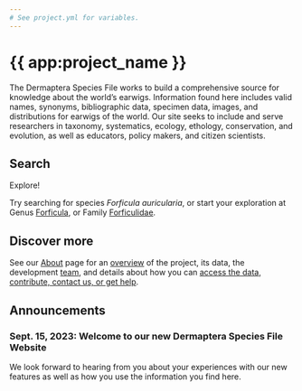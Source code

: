 ```yaml
---
# See project.yml for variables.
---
```


# {{ app:project_name }}
The Dermaptera Species File works to build a comprehensive source for knowledge about the world’s earwigs. Information found here includes valid names, synonyms, bibliographic data, specimen data, images, and distributions for earwigs of the world. Our site seeks to include and serve researchers in taxonomy, systematics, ecology, ethology, conservation, and evolution, as well as educators, policy makers, and citizen scientists.

## Search

<autocomplete-otu class="w-full sm:w-96" placeholder="Search by taxon name"/>

Explore!

Try searching for species _Forficula auricularia_, or start your exploration at Genus [Forficula](/otus/888460/overview),  or Family [Forficulidae](/otus/888282/overview).

## Discover more
See our [About](about) page for an [overview](about#overview) of the project, its data, the development [team](about#project-development-and-maintenance), and details about how you can [access the data, contribute, contact us, or get help](about#contribute-or-get-help). 

## Announcements

### Sept. 15, 2023: Welcome to our new Dermaptera Species File Website
<p>We look forward to hearing from you about your experiences with our new features as well as how you use the information you find here.</p>
